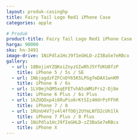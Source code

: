 ```yaml
---
layout: produk-casinghp
title: Fairy Tail Logo Red1 iPhone Case
categories: apple

# Produk
product-title: Fairy Tail Logo Red1 iPhone Case
harga: 90000
sku: hn-3491
image-drive: 1NiPdla1HcJ9fIeGHLD-zZ3BaSe7eRBcx
gallery:
  - url: 18BojimYZQKoiZnyzGIwRhJ5YfUKU8fzP
    title: iPhone 5 / 5s / SE
  - url: 1NbjagdzFZFCnDY65K5LPGgfmDAX1wnKM
    title: iPhone 6 / 6s
  - url: 1LV0mjhQM5xqEFETvhA5sWMiPrs2-Dj8e
    title: iPhone 6 Plus / 6s Plus
  - url: 1kZUQOxp4i6RuPio6rKtSIz4HdrPzFFhR
    title: iPhone 7 / 8
  - url: 1RUnU4V7jv4l4ffOOj2UYmLNfD2cUh1lk
    title: iPhone 7 Plus / 8 Plus
  - url: 1NiPdla1HcJ9fIeGHLD-zZ3BaSe7eRBcx
    title: iPhone X
---
```

